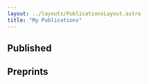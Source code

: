 ```yaml
---
layout: ../layouts/PublicationsLayout.astro
title: "My Publications"
---
```

## Published

## Preprints